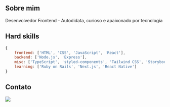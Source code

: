 ## Sobre mim
<p>
Desenvolvedor Frontend - Autodidata, curioso e apaixonado por tecnologia
</p>

## Hard skills
```Javascript
{
    frontend: ['HTML', 'CSS', 'JavaScript', 'React'],
    backend: ['Node.js', 'Express'],
    misc: ['TypeScript', 'styled-components', 'Tailwind CSS', 'Storybook', 'GraphQL', 'Redux', 'Docker'],
    learning: ['Ruby on Rails', 'Next.js', 'React Native']
}
```

<!--
<div align="center">
    <img height="180em" src="https://github-readme-stats.vercel.app/api?username=redfire314&show_icons=true&theme=react&include_all_commits=true&count_private=true" />
    <img height="180em" src="https://github-readme-stats.vercel.app/api/top-langs/?username=redfire314&langs_count=3&theme=react" />
</div>
-->

## Contato
<a href="https://www.linkedin.com/in/leandroaraujowm/" target="_blank"><img src="https://img.shields.io/badge/LinkedIn-0077B5?style=for-the-badge&logo=linkedin&logoColor=white"></a>
